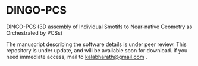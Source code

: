 # DINGO-PCS
DINGO-PCS (3D assembly of Individual Smotifs to Near-native Geometry as Orchestrated by PCSs)

The manuscript describing the software details  is under peer review.
This repository is under update, and will be available soon for download.
if you need immediate access, mail to kalabharath@gmail.com .